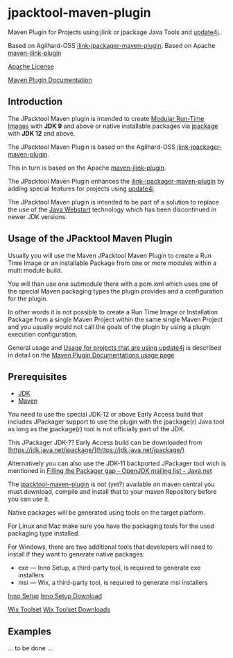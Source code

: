 <!---
 Licensed to the Apache Software Foundation (ASF) under one or more
 contributor license agreements.  See the NOTICE file distributed with
 this work for additional information regarding copyright ownership.
 The ASF licenses this file to You under the Apache License, Version 2.0
 (the "License"); you may not use this file except in compliance with
 the License.  You may obtain a copy of the License at

      http://www.apache.org/licenses/LICENSE-2.0

 Unless required by applicable law or agreed to in writing, software
 distributed under the License is distributed on an "AS IS" BASIS,
 WITHOUT WARRANTIES OR CONDITIONS OF ANY KIND, either express or implied.
 See the License for the specific language governing permissions and
 limitations under the License.
-->

# jpacktool-maven-plugin

Maven Plugin for Projects using jlink or jpackage Java Tools 
and [update4j](https://github.com/update4j/update4j).

Based on Agilhard-OSS [jlink-jpackager-maven-plugin](https://github.com/agilhard-oss/jlink-jpackager-maven-plugin).
Based on Apache [maven-jlink-plugin](https://github.com/apache/maven-jlink-plugin)

[Apache License](http://www.apache.org/licenses/LICENSE-2.0)

[Maven Plugin Documentation](https://agilhard-oss.github.io/jlink-jpackager-maven-plugin/site/index.html)


## Introduction

  The JPacktool Maven plugin is intended to create [Modular Run-Time Images](http://openjdk.java.net/jeps/220) with **JDK 9**
  and above or native installable packages via [jpackage](http://openjdk.java.net/jeps/343) with **JDK 12** and above.
    
  The JPacktool Maven Plugin is based on the Agilhard-OSS 
  [jlink-jpackager-maven-plugin](https://github.com/agilhard-oss/jlink-jpackager-maven-plugin).

  This in turn is based on the Apache [maven-jlink-plugin](https://github.com/apache/maven-jlink-plugin).

  The JPacktool Maven Plugin enhances the [jlink-jpackager-maven-plugin](https://github.com/agilhard-oss/jlink-jpackager-maven-plugin)
  by adding special features for projects using [update4j](https://github.com/update4j/update4j).

  The JPacktool Maven plugin is intended to be part of a solution to replace the use of the 
  [Java Webstart](https://en.wikipedia.org/wiki/Java_Web_Start) technology
  which has been discontinued in newer JDK versions.

## Usage of the JPacktool Maven Plugin

Usually you will use the Maven JPacktool Maven Plugin to create
a Run Time Image or an installable Package from one or more modules within 
a multi module build.

You will than use one submodule there with a pom.xml which uses one of the 
special Maven packaging types the plugin provides and a configuration for the plugin.

In other words it is not possible to create a Run Time Image or Installation Package
from a single Maven Project within the same single Maven Project and you usually would not call
the goals of the plugin by using a plugin execution configuration.

General usage and 
[Usage for projects that are using update4j](https://agilhard-oss.github.io/jlink-jpackager-maven-plugin/site/usage.html#Usage_for_projects_that_are_using_update4j)
 is described in detail on the 
[Maven Plugin Documentations usage page](https://agilhard-oss.github.io/jlink-jpackager-maven-plugin/site/index.html)


## Prerequisites

- [JDK](http://jdk.java.net/)
- [Maven](https://maven.apache.org/)


You need to use the special JDK-12 or above Early Access build that includes
JPackager support to use the plugin with the jpackage(r) Java tool
as long as the jpackage(r) tool is not officially part of the JDK.

This JPackager JDK-?? Early Access build can be downloaded from 
[https://jdk.java.net/jpackage/](https://jdk.java.net/jpackage/)

Alternatively you can also use the JDK-11 backported JPackager tool wich is mentioned in
[Filling the Packager gap - OpenJDK mailing list - Java.net](http://mail.openjdk.java.net/pipermail/openjfx-dev/2018-September/022500.html)

The [jpacktool-maven-plugin](https://github.com/agilhard-oss/jpacktool-maven-plugin) is not (yet?)
available on maven central you must download,
compile and install that to your maven Repository before you can use it.

Native packages will be generated using tools on the target platform. 

For Linux and Mac make sure you have the packaging tools for the used packaging type installed.

For Windows, there are two additional tools that developers will need to install if they want to generate native packages:

- exe — Inno Setup, a third-party tool, is required to generate exe installers
- msi — Wix, a third-party tool, is required to generate msi installers

[Inno Setup](http://www.jrsoftware.org/isinfo.php)
[Inno Setup Download](http://www.jrsoftware.org/isdl.php)

[Wix Toolset](http://wixtoolset.org)
[Wix Toolset Downloads](http://wixtoolset.org/releases/)



## Examples

... to be done ...


